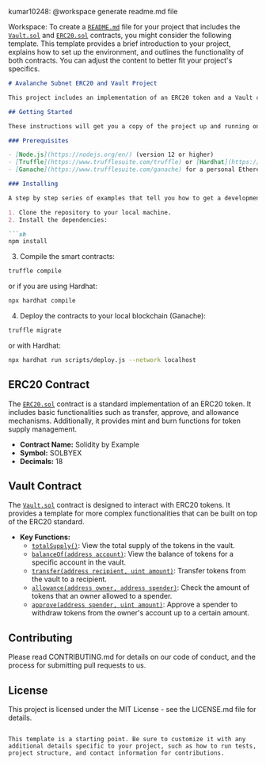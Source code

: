 kumar10248: @workspace  generate readme.md file

Workspace: To create a [`README.md`](command:_github.copilot.openRelativePath?%5B%7B%22scheme%22%3A%22file%22%2C%22authority%22%3A%22%22%2C%22path%22%3A%22%2FC%3A%2FUsers%2Fkumar%2FContacts%2FDesktop%2FAvalanche-Subnet%2FREADME.md%22%2C%22query%22%3A%22%22%2C%22fragment%22%3A%22%22%7D%5D "c:\Users\kumar\Contacts\Desktop\Avalanche-Subnet\README.md") file for your project that includes the [`Vault.sol`](command:_github.copilot.openRelativePath?%5B%7B%22scheme%22%3A%22file%22%2C%22authority%22%3A%22%22%2C%22path%22%3A%22%2FC%3A%2FUsers%2Fkumar%2FContacts%2FDesktop%2FAvalanche-Subnet%2FVault.sol%22%2C%22query%22%3A%22%22%2C%22fragment%22%3A%22%22%7D%5D "c:\Users\kumar\Contacts\Desktop\Avalanche-Subnet\Vault.sol") and [`ERC20.sol`](command:_github.copilot.openRelativePath?%5B%7B%22scheme%22%3A%22file%22%2C%22authority%22%3A%22%22%2C%22path%22%3A%22%2FC%3A%2FUsers%2Fkumar%2FContacts%2FDesktop%2FAvalanche-Subnet%2FERC20.sol%22%2C%22query%22%3A%22%22%2C%22fragment%22%3A%22%22%7D%5D "c:\Users\kumar\Contacts\Desktop\Avalanche-Subnet\ERC20.sol") contracts, you might consider the following template. This template provides a brief introduction to your project, explains how to set up the environment, and outlines the functionality of both contracts. You can adjust the content to better fit your project's specifics.

```markdown
# Avalanche Subnet ERC20 and Vault Project

This project includes an implementation of an ERC20 token and a Vault contract on the Avalanche Subnet. The ERC20 contract provides a basic template for creating a fungible token, while the Vault contract interacts with ERC20 tokens, providing additional functionalities.

## Getting Started

These instructions will get you a copy of the project up and running on your local machine for development and testing purposes.

### Prerequisites

- [Node.js](https://nodejs.org/en/) (version 12 or higher)
- [Truffle](https://www.trufflesuite.com/truffle) or [Hardhat](https://hardhat.org/getting-started/) for smart contract compilation and deployment
- [Ganache](https://www.trufflesuite.com/ganache) for a personal Ethereum blockchain

### Installing

A step by step series of examples that tell you how to get a development environment running.

1. Clone the repository to your local machine.
2. Install the dependencies:

```sh
npm install
```

3. Compile the smart contracts:

```sh
truffle compile
```

or if you are using Hardhat:

```sh
npx hardhat compile
```

4. Deploy the contracts to your local blockchain (Ganache):

```sh
truffle migrate
```

or with Hardhat:

```sh
npx hardhat run scripts/deploy.js --network localhost
```

## ERC20 Contract

The [`ERC20.sol`](command:_github.copilot.openRelativePath?%5B%7B%22scheme%22%3A%22file%22%2C%22authority%22%3A%22%22%2C%22path%22%3A%22%2FC%3A%2FUsers%2Fkumar%2FContacts%2FDesktop%2FAvalanche-Subnet%2FERC20.sol%22%2C%22query%22%3A%22%22%2C%22fragment%22%3A%22%22%7D%5D "c:\Users\kumar\Contacts\Desktop\Avalanche-Subnet\ERC20.sol") contract is a standard implementation of an ERC20 token. It includes basic functionalities such as transfer, approve, and allowance mechanisms. Additionally, it provides mint and burn functions for token supply management.

- **Contract Name:** Solidity by Example
- **Symbol:** SOLBYEX
- **Decimals:** 18

## Vault Contract

The [`Vault.sol`](command:_github.copilot.openRelativePath?%5B%7B%22scheme%22%3A%22file%22%2C%22authority%22%3A%22%22%2C%22path%22%3A%22%2FC%3A%2FUsers%2Fkumar%2FContacts%2FDesktop%2FAvalanche-Subnet%2FVault.sol%22%2C%22query%22%3A%22%22%2C%22fragment%22%3A%22%22%7D%5D "c:\Users\kumar\Contacts\Desktop\Avalanche-Subnet\Vault.sol") contract is designed to interact with ERC20 tokens. It provides a template for more complex functionalities that can be built on top of the ERC20 standard.

- **Key Functions:**
  - [`totalSupply()`](command:_github.copilot.openSymbolFromReferences?%5B%7B%22%24mid%22%3A1%2C%22path%22%3A%22%2Fc%3A%2FUsers%2Fkumar%2FContacts%2FDesktop%2FAvalanche-Subnet%2FVault.sol%22%2C%22scheme%22%3A%22file%22%7D%2C%7B%22line%22%3A4%2C%22character%22%3A13%7D%5D "Vault.sol"): View the total supply of the tokens in the vault.
  - [`balanceOf(address account)`](command:_github.copilot.openSymbolFromReferences?%5B%7B%22%24mid%22%3A1%2C%22path%22%3A%22%2Fc%3A%2FUsers%2Fkumar%2FContacts%2FDesktop%2FAvalanche-Subnet%2FERC20.sol%22%2C%22scheme%22%3A%22file%22%7D%2C%7B%22line%22%3A5%2C%22character%22%3A36%7D%5D "ERC20.sol"): View the balance of tokens for a specific account in the vault.
  - [`transfer(address recipient, uint amount)`](command:_github.copilot.openSymbolFromReferences?%5B%7B%22%24mid%22%3A1%2C%22path%22%3A%22%2Fc%3A%2FUsers%2Fkumar%2FContacts%2FDesktop%2FAvalanche-Subnet%2FERC20.sol%22%2C%22scheme%22%3A%22file%22%7D%2C%7B%22line%22%3A14%2C%22character%22%3A13%7D%5D "ERC20.sol"): Transfer tokens from the vault to a recipient.
  - [`allowance(address owner, address spender)`](command:_github.copilot.openSymbolFromReferences?%5B%7B%22%24mid%22%3A1%2C%22path%22%3A%22%2Fc%3A%2FUsers%2Fkumar%2FContacts%2FDesktop%2FAvalanche-Subnet%2FERC20.sol%22%2C%22scheme%22%3A%22file%22%7D%2C%7B%22line%22%3A6%2C%22character%22%3A56%7D%5D "ERC20.sol"): Check the amount of tokens that an owner allowed to a spender.
  - [`approve(address spender, uint amount)`](command:_github.copilot.openSymbolFromReferences?%5B%7B%22%24mid%22%3A1%2C%22path%22%3A%22%2Fc%3A%2FUsers%2Fkumar%2FContacts%2FDesktop%2FAvalanche-Subnet%2FERC20.sol%22%2C%22scheme%22%3A%22file%22%7D%2C%7B%22line%22%3A21%2C%22character%22%3A13%7D%5D "ERC20.sol"): Approve a spender to withdraw tokens from the owner's account up to a certain amount.

## Contributing

Please read CONTRIBUTING.md for details on our code of conduct, and the process for submitting pull requests to us.

## License

This project is licensed under the MIT License - see the LICENSE.md file for details.
```

This template is a starting point. Be sure to customize it with any additional details specific to your project, such as how to run tests, project structure, and contact information for contributions.